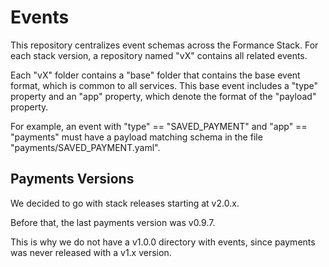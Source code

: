 # Events

This repository centralizes event schemas across the Formance Stack. For each stack version, a repository named "vX" contains all related events.

Each "vX" folder contains a "base" folder that contains the base event format, which is common to all services. This base event includes a "type" property and an "app" property, which denote the format of the "payload" property.

For example, an event with "type" == "SAVED_PAYMENT" and "app" == "payments" must have a payload matching schema in the file "payments/SAVED_PAYMENT.yaml".

## Payments Versions

We decided to go with stack releases starting at v2.0.x.

Before that, the last payments version was v0.9.7.

This is why we do not have a v1.0.0 directory with events, since payments
was never released with a v1.x version.